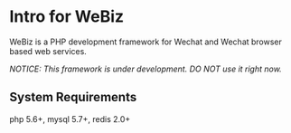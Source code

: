 # Intro for WeBiz
WeBiz is a PHP development framework for Wechat and Wechat browser based web services.

_NOTICE: This framework is under development. DO NOT use it right now._

## System Requirements
php 5.6+, mysql 5.7+, redis 2.0+
